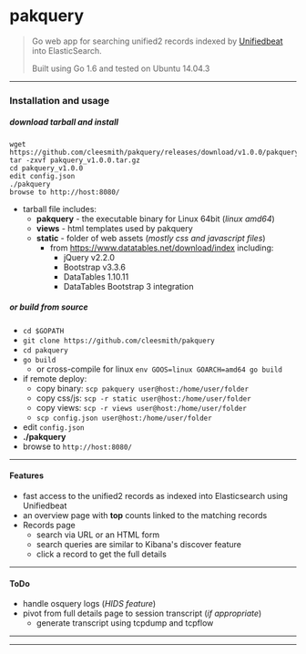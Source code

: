 # pakquery

> Go web app for searching unified2 records indexed by [Unifiedbeat](https://github.com/cleesmith/unifiedbeat) into ElasticSearch.
>
> Built using Go 1.6 and tested on Ubuntu 14.04.3

***

### Installation and usage

##### download tarball and install

```
wget https://github.com/cleesmith/pakquery/releases/download/v1.0.0/pakquery_v1.0.0.tar.gz
tar -zxvf pakquery_v1.0.0.tar.gz
cd pakquery_v1.0.0
edit config.json
./pakquery
browse to http://host:8080/
```
* tarball file includes:
  * **pakquery** - the executable binary for Linux 64bit (_linux amd64_)
  * **views** - html templates used by pakquery
  * **static** - folder of web assets (_mostly css and javascript files_)
    * from https://www.datatables.net/download/index including:
      * jQuery v2.2.0
      * Bootstrap v3.3.6
      * DataTables 1.10.11
      * DataTables Bootstrap 3 integration

##### or build from source

* ```cd $GOPATH```
* ```git clone https://github.com/cleesmith/pakquery```
* ```cd pakquery```
* ```go build```
  * or cross-compile for linux ```env GOOS=linux GOARCH=amd64 go build```
* if remote deploy:
  * copy binary: ```scp pakquery user@host:/home/user/folder```
  * copy css/js: ```scp -r static user@host:/home/user/folder```
  * copy views: ```scp -r views user@host:/home/user/folder```
  * ```scp config.json user@host:/home/user/folder```
* edit ```config.json```
* **./pakquery**
* browse to ```http://host:8080/```

***

#### Features

* fast access to the unified2 records as indexed into Elasticsearch using Unifiedbeat
* an overview page with **top** counts linked to the matching records
* Records page
  * search via URL or an HTML form
  * search queries are similar to Kibana's discover feature
  * click a record to get the full details

***

#### ToDo

* handle osquery logs (_HIDS feature_)
* pivot from full details page to session transcript (_if appropriate_)
  * generate transcript using tcpdump and tcpflow

***
***
